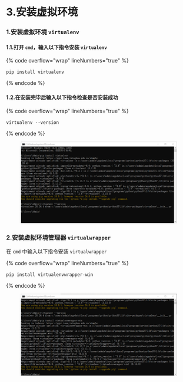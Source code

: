 # 3.安装虚拟环境

### 1.安装虚拟环境 `virtualenv`

#### 1.1.打开 `cmd`，输入以下指令安装 `virtualenv`

{% code overflow="wrap" lineNumbers="true" %}
```batch
pip install virtualenv
```
{% endcode %}

#### 1.2.在安装完毕后输入以下指令检查是否安装成功

{% code overflow="wrap" lineNumbers="true" %}
```batch
virtualenv --version
```
{% endcode %}

<figure><img src="../.gitbook/assets/Snipaste_2024-11-17_11-31-58.png" alt=""><figcaption></figcaption></figure>

### 2.安装虚拟环境管理器 `virtualwrapper`

在 `cmd` 中输入以下指令安装 `virtualwrapper`

{% code overflow="wrap" lineNumbers="true" %}
```batch
pip install virtualenvwrapper-win
```
{% endcode %}

<figure><img src="../.gitbook/assets/Snipaste_2024-11-17_11-34-44.png" alt=""><figcaption></figcaption></figure>
